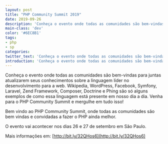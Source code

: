 ```yaml
---
layout: post
title: "PHP Community Summit 2019"
date: 2019-09-26
description: 'Conheça o evento onde todas as comunidades são bem-vindas para juntas atualizarem seus conhecimentos sobre a linguagem líder no desenvolvimento para a web.'
main-class: 'dev'
color: '#6EC8B1'
tags:
- php
- sp
categories:
twitter_text: 'Conheça o evento onde todas as comunidades são bem-vindas para juntas atualizarem seus conhecimentos sobre a linguagem líder no desenvolvimento para a web.'
introduction: 'Conheça o evento onde todas as comunidades são bem-vindas para juntas atualizarem seus conhecimentos sobre a linguagem líder no desenvolvimento para a web.'
---
```


Conheça o evento onde todas as comunidades são bem-vindas para juntas atualizarem seus conhecimentos sobre a linguagem líder no desenvolvimento para a web. Wikipedia, WordPress, Facebook, Symfony, Laravel, Zend Framework, Composer, Doctrine e Phing são só alguns exemplos de como essa linguagem está presente em nosso dia a dia. Venha para o PHP Community Summit e mergulhe em tudo isso!

Bem vindo ao PHP Community Summit, onde todas as comunidades são bem vindas e convidadas a fazer o PHP ainda melhor.


O evento vai acontecer nos dias 26 e 27 de setembro em São Paulo.

Mais informações em: [http://bit.ly/32QHos6](http://bit.ly/32QHos6)
